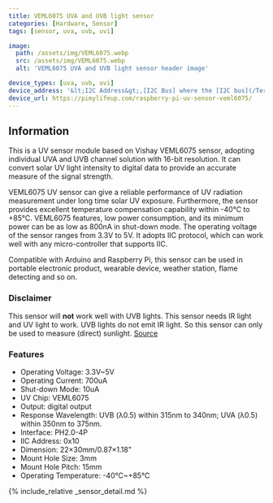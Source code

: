 ```yaml
---
title: VEML6075 UVA and UVB light sensor
categories: [Hardware, Sensor]
tags: [sensor, uva, uvb, uvi]

image:
  path: /assets/img/VEML6075.webp
  src: /assets/img/VEML6075.webp
  alt: 'VEML6075 UVA and UVB light sensor header image'

device_types: [uva, uvb, uvi]
device_address: '&lt;I2C Address&gt;,[I2C Bus] where the [I2C bus](/TerrariumPI/hardware#i2c-bus) is optional<br />Ex: `0x44`'
device_url: https://pimylifeup.com/raspberry-pi-uv-sensor-veml6075/
---
```


## Information

This is a UV sensor module based on Vishay VEML6075 sensor, adopting individual UVA and UVB channel solution with 16-bit resolution. It can convert solar UV light intensity to digital data to provide an accurate measure of the signal strength.

VEML6075 UV sensor can give a reliable performance of UV radiation measurement under long time solar UV exposure. Furthermore, the sensor provides excellent temperature compensation capability within -40℃ to +85℃. VEML6075 features, low power consumption, and its minimum power can be as low as 800nA in shut-down mode. The operating voltage of the sensor ranges from 3.3V to 5V. It adopts IIC protocol, which can work well with any micro-controller that supports IIC.

Compatible with Arduino and Raspberry Pi, this sensor can be used in portable electronic product, wearable device, weather station, flame detecting and so on.

### Disclaimer

This sensor will **not** work well with UVB lights. This sensor needs IR light and UV light to work. UVB lights do not emit IR light. So this sensor can only be used to measure (direct) sunlight. [Source](https://github.com/theyosh/TerrariumPI/issues/875#issuecomment-1893449766)

### Features

- Operating Voltage: 3.3V~5V
- Operating Current: 700uA
- Shut-down Mode: 10uA
- UV Chip: VEML6075
- Output: digital output
- Response Wavelength: UVB (λ0.5) within 315nm to 340nm; UVA (λ0.5) within 350nm to 375nm.
- Interface: PH2.0-4P
- IIC Address: 0x10
- Dimension: 22×30mm/0.87×1.18"
- Mount Hole Size: 3mm
- Mount Hole Pitch: 15mm
- Operating Temperature: -40℃~+85℃

{% include_relative _sensor_detail.md %}
